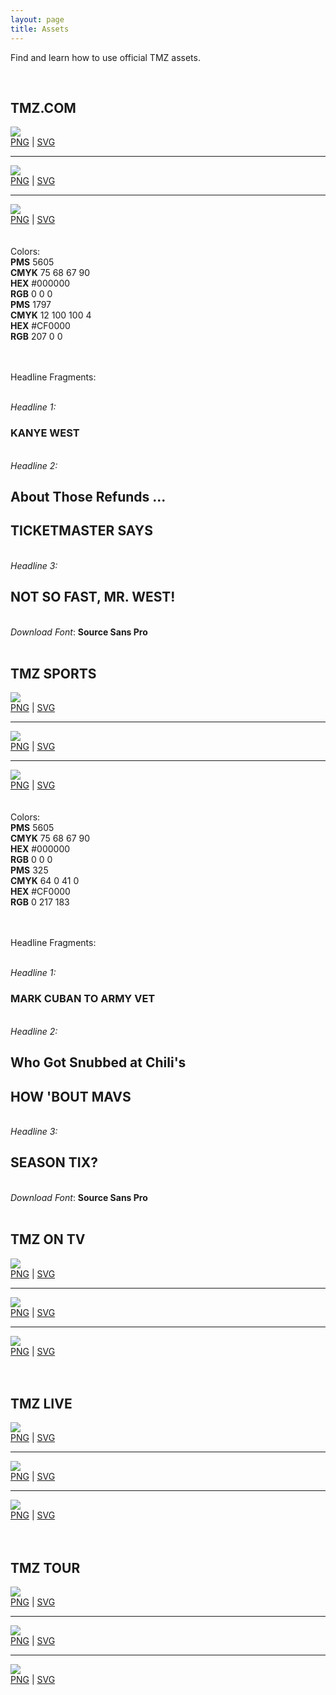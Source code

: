 ```yaml
---
layout: page
title: Assets
---
```


<div class="logos">

Find and learn how to use official TMZ assets.

<br>

<h2 id="tmz-com" class="header space-up">TMZ.COM</h2>
     <img class="pull-left" src="/brand-resource/images/tmz-logo-image.jpg" />
     <div class="pull-right download-links center-block">
       <a href="/brand-resource/logos/png/tmz-logo-image.png" download="tmz-logo-image.png">PNG</a> | 
       <a href="/brand-resource/logos/svg/tmz-tv-logo-red.svg" download="tmz-logo-image.svg">SVG</a>
     </div>
     <div class="clearfix"></div>
     <hr>
     <img class="pull-left" src="/brand-resource/images/tmz-logo-image-blk.jpg" />
     <div class="pull-right download-links center-block">
        <a href="/brand-resource/logos/png/tmz-logo-image-blk.png" download="tmz-logo-image-blk.png">PNG</a> | 
        <a href="/brand-resource/logos/svg/tmz-logo-blk.svg" download="tmz-logo-image-blk.svg">SVG</a>
     </div>
     <div class="clearfix"></div>
     <hr>
     <img class="pull-left" src="http://tmz-brand.businesscatalyst.com/images/tmz-logo-image-wht.jpg" />
     <div class="pull-right download-links center-block">
        <a href="/brand-resource/logos/png/tmz-logo-image-wht.png" download="tmz-logo-image-wht.png">PNG</a> | 
        <a href="/brand-resource/logos/svg/tmz-logo-wht.svg" download="tmz-logo-image-wht.svg">SVG</a>
     </div>
     <div class="clearfix"></div>
  <br><br>
  Colors:
  <br>
  
  <div class="color-sampler pull-left">
    <div class="color-box bg-black pull-left">
    </div>
    <div class="pull-left">
      <b>PMS</b> 5605 <br>
      <b>CMYK</b> 75 68 67  90 <br>
      <b>HEX</b> #000000 <br>
      <b>RGB</b> 0 0 0
    </div>
    <div class="clearfix"></div>
  </div>  
  <div class="color-sampler pull-left">
      <div class="color-box bg-red pull-left">
      </div>
      <div class="pull-left">
        <b>PMS</b> 1797 <br>
        <b>CMYK</b> 12 100 100  4 <br>
        <b>HEX</b> #CF0000 <br>
        <b>RGB</b> 207 0 0
      </div>
      <div class="clearfix"></div>
  </div>  
  <div class="clearfix"></div>
  
  <br><br>
  Headline Fragments:
  <br><br>
  <div class="fragments">
    <em>Headline 1:</em>
    <h3 class="headline">KANYE WEST</h3>
    <br>
    <em>Headline 2:</em>
     <h2 class="headline small">About Those Refunds ...</h2>
     <h2 class="headline">            
            TICKETMASTER SAYS 
     </h2>
    <br>
    <em>Headline 3:</em>
    <h2 class="headline">
           NOT SO FAST, MR. WEST!
    </h2>   
  </div>
  <br>
  <em>Download Font</em>: <b>Source Sans Pro</b>
  <br/><br>
 
<h2 id="tmz-sports" class="header space-up">TMZ SPORTS</h2>
      <img class="pull-left" src="/brand-resource/images/tmz-sports-logo-image.jpg" />
      <div class="pull-right download-links  center-block">
           <a href="/brand-resource/logos/png/tmz-sports-logo-image.png" download="tmz-sports-logo-image.png">PNG</a> | 
           <a href="/brand-resource/logos/svg/tmz-sports-logo-image.svg" download="tmz-sports-logo-image.svg">SVG</a>
      </div>
      <div class="clearfix"></div>
      <hr>
      <img class="pull-left" src="/brand-resource/images/tmz-sports-logo-image-blk.jpg" />
      <div class="pull-right download-links center-block">
           <a href="/brand-resource/logos/png/tmz-sports-logo-image-blk.png" download="tmz-sports-logo-image-blk.png">PNG</a> | 
           <a href="/brand-resource/logos/svg/tmz-sports-logo-image-blk.svg" download="tmz-sports-logo-image-blk.svg">SVG</a>
      </div>
      <div class="clearfix"></div>
      <hr>
      <img class="pull-left" src="/brand-resource/images/tmz-sports-logo-image-wht.jpg" />
      <div class="pull-right download-links  center-block">
            <a href="/brand-resource/logos/png/tmz-sports-logo-image-wht.png" download="tmz-sports-logo-image-wht.png">PNG</a> | 
            <a href="/brand-resource/logos/svg/tmz-sports-logo-image-wht.svg" download="tmz-sports-logo-image-wht.svg">SVG</a>
      </div>
      <div class="clearfix"></div>
      <br><br>
 Colors:
 <br>
    
 <div class="color-sampler pull-left">
     <div class="color-box bg-black pull-left">
     </div>
     <div class="pull-left">
       <b>PMS</b> 5605 <br>
       <b>CMYK</b> 75 68 67  90 <br>
       <b>HEX</b> #000000 <br>
       <b>RGB</b> 0 0 0
     </div>
     <div class="clearfix"></div>
 </div>    
 <div class="color-sampler pull-left">
       <div class="color-box bg-sky pull-left">
       </div>
       <div class="pull-left">
         <b>PMS</b> 325 <br>
         <b>CMYK</b> 64 0 41 0 <br>
         <b>HEX</b> #CF0000 <br>
         <b>RGB</b> 0 217 183
       </div>
       <div class="clearfix"></div>
 </div>    
 <div class="clearfix"></div>
 
 <br><br>
 Headline Fragments:
 <br><br>
 <div class="fragments">
     <em>Headline 1:</em>
     <h3 class="headline">MARK CUBAN TO ARMY VET</h3>
     <br>
     <em>Headline 2:</em>
      <h2 class="headline small">Who Got Snubbed at Chili's</h2>
      <h2 class="headline">            
             HOW 'BOUT MAVS
      </h2>
     <br>
     <em>Headline 3:</em>
     <h2 class="headline">
            SEASON TIX?
     </h2>    
 </div>
 <br>
 <em>Download Font</em>: <b>Source Sans Pro</b>
 <br/><br>
 
<h2 id="tmz-on-tv" class="header space-up">TMZ ON TV</h2>   
     <img class="pull-left" src="/brand-resource/images/tmz-on-tv-logo-image.jpg" />
     <div class="pull-right download-links  center-block">
         <a href="/brand-resource/logos/png/tmz-on-tv-logo-image-wht.png" download="tmz-on-tv-logo-image-wht.png">PNG</a> | 
         <a href="/brand-resource/logos/svg/tmz-on-tv-logo-image.svg" download="tmz-on-tv-logo-image.svg">SVG</a>
     </div>
     <div class="clearfix"></div>
     <hr>
     <img class="pull-left" src="/brand-resource/images/tmz-on-tv-logo-image-blk.jpg" />
     <div class="pull-right download-links  center-block">
         <a href="/brand-resource/logos/png/tmz-on-tv-logo-image-blk.png" download="tmz-on-tv-logo-image-blk.png">PNG</a> | 
         <a href="/brand-resource/logos/svg/tmz-on-tv-logo-image-blk.svg" download="tmz-on-tv-logo-image-blk.svg">SVG</a>
     </div>
     <div class="clearfix"></div>
     <hr>
     <img class="pull-left" src="/brand-resource/images/tmz-on-tv-logo-image-wht.jpg" />
     <div class="pull-right download-links  center-block">
         <a href="/brand-resource/logos/png/tmz-on-tv-logo-image-wht.png" download="tmz-on-tv-logo-image-wht.png">PNG</a> | 
         <a href="/brand-resource/logos/svg/tmz-on-tv-logo-image-wht.svg" download="tmz-on-tv-logo-image-wht.svg">SVG</a>
     </div>
     <div class="clearfix"></div>
     <br/><br>
 
<h2 id="tmz-live" class="header space-up">TMZ LIVE</h2>   
     <img class="pull-left" src="/brand-resource/images/tmz-live-logo-image.jpg" />
     <div class="pull-right download-links  center-block">
         <a href="/brand-resource/logos/png/tmz-live-logo-image.png" download="tmz-live-logo-image.png">PNG</a> | 
         <a href="/brand-resource/logos/svg/tmz-live-logo-image.svg" download="tmz-live-logo-image.svg">SVG</a>
     </div>
     <div class="clearfix"></div>
     <hr>
     <img class="pull-left" src="/brand-resource/images/tmz-live-logo-image-blk.jpg" />
     <div class="pull-right download-links  center-block">
         <a href="/brand-resource/logos/png/tmz-live-logo-image-blk.png" download="tmz-live-logo-image-blk.png">PNG</a> | 
         <a href="/brand-resource/logos/svg/tmz-live-logo-image-blk.svg" download="tmz-live-logo-image-blk.svg">SVG</a>
     </div>
     <div class="clearfix"></div>
     <hr>
     <img class="pull-left" src="/brand-resource/images/tmz-live-logo-image-wht.jpg" />
     <div class="pull-right download-links  center-block">
          <a href="/brand-resource/logos/png/tmz-live-logo-image-wht.png" download="tmz-live-logo-image-wht.png">PNG</a> | 
          <a href="/brand-resource/logos/svg/tmz-live-logo-image-wht.svg" download="tmz-live-logo-image-wht.svg">SVG</a>
     </div>
     <div class="clearfix"></div>
     <br/><br>
 
<h2 id="tmz-tour" class="header space-up">TMZ TOUR</h2>   
     <img class="pull-left" src="/brand-resource/images/tmz-tour-logo-image.jpg" />
     <div class="pull-right download-links  center-block">
          <a href="/brand-resource/logos/png/tmz-tour-logo-image.png" download="tmz-tour-logo-image.png">PNG</a> | 
          <a href="/brand-resource/logos/svg/tmz-tour-logo-image.svg" download="tmz-tour-logo-image.svg">SVG</a>
     </div>
     <div class="clearfix"></div>
     <hr>
     <img class="pull-left" src="/brand-resource/images/tmz-tour-logo-image-blk.jpg" />
     <div class="pull-right download-links  center-block">
          <a href="/brand-resource/logos/png/tmz-tour-logo-image-blk.png" download="tmz-tour-logo-image-blk.png">PNG</a> | 
          <a href="/brand-resource/logos/svg/tmz-tour-logo-image-blk.svg" download="tmz-tour-logo-image-blk.svg">SVG</a>
     </div>
     <div class="clearfix"></div>
     <hr>
     <img class="pull-left" src="/brand-resource/images/tmz-tour-logo-image-wht.jpg" />
     <div class="pull-right download-links  center-block">
          <a href="/brand-resource/logos/png/tmz-tour-logo-image-wht.png" download="tmz-tour-logo-image-wht.png">PNG</a> | 
          <a href="/brand-resource/logos/svg/tmz-tour-logo-image-wht.svg" download="tmz-tour-logo-image-wht.svg">SVG</a>
     </div>
     <div class="clearfix"></div>
</div>



